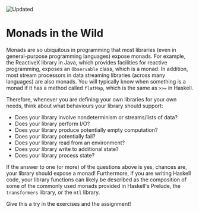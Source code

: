 ![Updated][update-shield]

# Monads in the Wild

Monads are so ubiquitous in programming that most libraries (even in general-purpose programming languages) expose monads. For example, the ReactiveX library in Java, which provides facilities for reactive programming, exposes an `Observable` class, which is a monad. In addition, most stream processors in data streaming libraries (across many languages) are also monads. You will typically know when something is a monad if it has a method called `flatMap`, which is the same as `>>=` in Haskell.

Therefore, whenever you are defining your own libraries for your own needs, think about what behaviours your library should support:
- Does your library involve nondeterminism or streams/lists of data?
- Does your library perform I/O?
- Does your library produce potentially empty computation?
- Does your library potentially fail?
- Does your library read from an environment?
- Does your library write to additional state?
- Does your library process state?

If the answer to one (or more) of the questions above is yes, chances are, your library should expose a monad! Furthermore, if you are writing Haskell code, your library functions can likely be described as the composition of some of the commonly used monads provided in Haskell's Prelude, the `transformers` library, or the `mtl` library.

Give this a try in the exercises and the assignment!

[update-shield]: https://img.shields.io/badge/LAST%20UPDATED-26%20OCT%202024-57ffd8?style=for-the-badge
